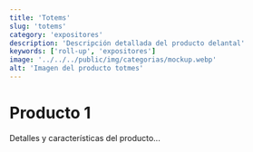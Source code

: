 ```yaml
---
title: 'Totems'
slug: 'totems'
category: 'expositores'
description: 'Descripción detallada del producto delantal'
keywords: ['roll-up', 'expositores']
image: '../../../public/img/categorias/mockup.webp'
alt: 'Imagen del producto totmes'
---
```

# Producto 1
Detalles y características del producto...
